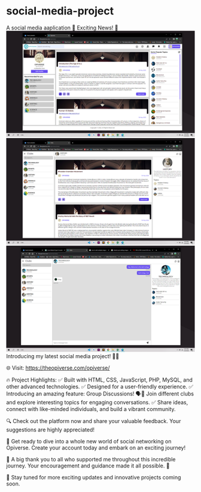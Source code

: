 # social-media-project
A social media aaplication
📣 Exciting News! 🎉
![Social Media Image](https://github.com/Dinesh-Kuniyal/social-media-project/blob/main/assests/Screenshot%20(328).png?raw=true)
![Social Media Image](https://github.com/Dinesh-Kuniyal/social-media-project/blob/main/assests/Screenshot%20(329).png?raw=true)
![Sample Image](https://github.com/Dinesh-Kuniyal/social-media-project/blob/main/assests/Screenshot%20(330).png?raw=true)
Introducing my latest social media project! 🚀🌟

🌐 Visit: https://theopiverse.com/opiverse/

🔥 Project Highlights:
✅ Built with HTML, CSS, JavaScript, PHP, MySQL, and other advanced technologies.
✅ Designed for a user-friendly experience.
✅ Introducing an amazing feature: Group Discussions! 🗣️💬 Join different clubs and explore interesting topics for engaging conversations.
✅ Share ideas, connect with like-minded individuals, and build a vibrant community.

🔍 Check out the platform now and share your valuable feedback. Your suggestions are highly appreciated!

💫 Get ready to dive into a whole new world of social networking on Opiverse. Create your account today and embark on an exciting journey!

🙌 A big thank you to all who supported me throughout this incredible journey. Your encouragement and guidance made it all possible. 🌟

📢 Stay tuned for more exciting updates and innovative projects coming soon.
